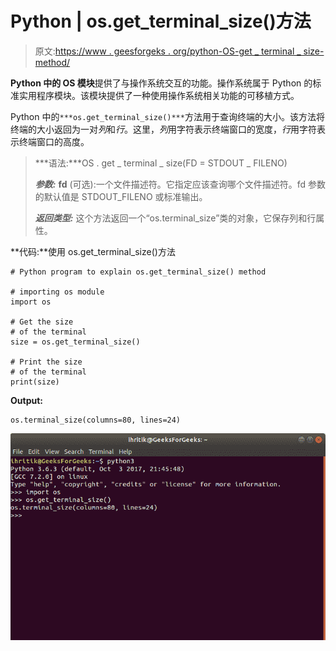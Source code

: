 # Python | os.get_terminal_size()方法

> 原文:[https://www . geesforgeks . org/python-OS-get _ terminal _ size-method/](https://www.geeksforgeeks.org/python-os-get_terminal_size-method/)

**Python 中的 OS 模块**提供了与操作系统交互的功能。操作系统属于 Python 的标准实用程序模块。该模块提供了一种使用操作系统相关功能的可移植方式。

Python 中的`***os.get_terminal_size()***`方法用于查询终端的大小。该方法将终端的大小返回为一对*列*和*行*。这里，*列*用字符表示终端窗口的宽度，*行*用字符表示终端窗口的高度。

> ***语法:***OS . get _ terminal _ size(FD = STDOUT _ FILENO)
> 
> ***参数:***
> **fd** (可选):一个文件描述符。它指定应该查询哪个文件描述符。fd 参数的默认值是 STDOUT_FILENO 或标准输出。
> 
> ***返回类型:*** 这个方法返回一个“os.terminal_size”类的对象，它保存列和行属性。

**代码:**使用 os.get_terminal_size()方法

```
# Python program to explain os.get_terminal_size() method 

# importing os module 
import os

# Get the size
# of the terminal
size = os.get_terminal_size()

# Print the size
# of the terminal
print(size)
```

**Output:**

```
os.terminal_size(columns=80, lines=24)

```

![Terminal Size](img/ab6a1e5c6200046583478bfc5a3e7dce.png)